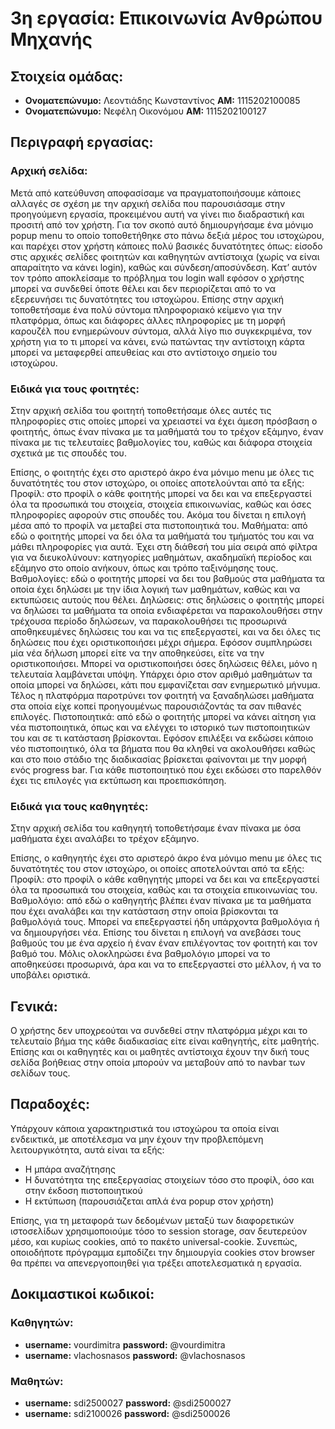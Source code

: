 # 3η εργασία: Επικοινωνία Ανθρώπου Μηχανής 

## Στοιχεία ομάδας:
* **Ονοματεπώνυμο:** Λεοντιάδης Κωνσταντίνος	 **ΑΜ:** 1115202100085
* **Ονοματεπώνυμο:** Νεφέλη Οικονόμου		       **ΑΜ:** 1115202100127


## Περιγραφή εργασίας:
### Αρχική σελίδα:
Μετά από κατεύθυνση αποφασίσαμε να πραγματοποιήσουμε κάποιες αλλαγές σε σχέση με την αρχική σελίδα που παρουσιάσαμε στην προηγούμενη εργασία, προκειμένου αυτή να γίνει πιο διαδραστική και προσιτή από τον χρήστη. Για τον σκοπό αυτό δημιουργήσαμε ένα μόνιμο popup menu το οποίο τοποθετήθηκε στο πάνω δεξιά μέρος του ιστοχώρου, και παρέχει στον χρήστη κάποιες πολύ βασικές δυνατότητες όπως: είσοδο στις αρχικές σελίδες φοιτητών και καθηγητών αντίστοιχα (χωρίς να είναι απαραίτητο να κάνει login), καθώς και σύνδεση/αποσύνδεση. Κατ’ αυτόν τον τρόπο αποκλείσαμε το πρόβλημα του login wall εφόσον ο χρήστης μπορεί να συνδεθεί όποτε θέλει και δεν περιορίζεται από το να εξερευνήσει τις δυνατότητες του ιστοχώρου. Επίσης στην αρχική τοποθετήσαμε ένα πολύ σύντομα πληροφοριακό κείμενο για την πλατφόρμα, όπως και διάφορες άλλες πληροφορίες με τη μορφή καρουζέλ που ενημερώνουν σύντομα, αλλά λίγο πιο συγκεκριμένα, τον χρήστη για το τι μπορεί να κάνει, ενώ πατώντας την αντίστοιχη κάρτα μπορεί να μεταφερθεί απευθείας και στο αντίστοιχο σημείο του ιστοχώρου.

### Ειδικά για τους φοιτητές:
Στην αρχική σελίδα του φοιτητή τοποθετήσαμε όλες αυτές τις πληροφορίες στις οποίες μπορεί να χρειαστεί να έχει άμεση πρόσβαση ο φοιτητής, όπως έναν πίνακα με τα μαθήματά του το τρέχον εξάμηνο, έναν πίνακα με τις τελευταίες βαθμολογίες του, καθώς και διάφορα στοιχεία σχετικά με τις σπουδές του.

Επίσης, ο φοιτητής έχει στο αριστερό άκρο ένα μόνιμο menu με όλες τις δυνατότητές του στον ιστοχώρο, οι οποίες αποτελούνται από τα εξής: 
Προφίλ: στο προφίλ ο κάθε φοιτητής μπορεί να δει και να επεξεργαστεί όλα τα προσωπικά του στοιχεία, στοιχεία επικοινωνίας, καθώς και όσες πληροφορίες αφορούν στις σπουδές του. Ακόμα του δίνεται η επιλογή μέσα από το προφίλ να μεταβεί στα πιστοποιητικά του.
Μαθήματα: από εδώ ο φοιτητής μπορεί να δει όλα τα μαθήματά του τμήματός του και να μάθει πληροφορίες για αυτά. Έχει στη διάθεσή του μία σειρά από φίλτρα για να διευκολύνουν: κατηγορίες μαθημάτων, ακαδημαϊκή περίοδος και εξάμηνο στο οποίο ανήκουν, όπως και τρόπο ταξινόμησης τους.
Βαθμολογίες: εδώ ο φοιτητής μπορεί να δει του βαθμούς στα μαθήματα τα οποία έχει δηλώσει με την ίδια λογική των μαθημάτων, καθώς και να εκτυπώσεις αυτούς που θέλει.
Δηλώσεις: στις δηλώσεις ο φοιτητής μπορεί να δηλώσει τα μαθήματα τα οποία ενδιαφέρεται να παρακολουθήσει στην τρέχουσα περίοδο δηλώσεων, να παρακολουθήσει τις προσωρινά αποθηκευμένες δηλώσεις του και να τις επεξεργαστεί, και να δει όλες τις δηλώσεις που έχει οριστικοποιήσει μέχρι σήμερα. Εφόσον συμπληρώσει μία νέα δήλωση μπορεί είτε να την αποθηκεύσει, είτε να την οριστικοποιήσει. Μπορεί να οριστικοποιήσει όσες δηλώσεις θέλει, μόνο η τελευταία λαμβάνεται υπόψη. Υπάρχει όριο στον αριθμό μαθημάτων τα οποία μπορεί να δηλώσει, κάτι που εμφανίζεται σαν ενημερωτικό μήνυμα. Τέλος η πλατφόρμα παροτρύνει τον φοιτητή να ξαναδηλώσει μαθήματα στα οποία είχε κοπεί προηγουμένως παρουσιάζοντάς τα σαν πιθανές επιλογές. 
Πιστοποιητικά: από εδώ ο φοιτητής μπορεί να κάνει αίτηση για νέα πιστοποιητικά, όπως και να ελέγχει το ιστορικό των πιστοποιητικών του και σε τι κατάσταση βρίσκονται. Εφόσον επιλέξει να εκδώσει κάποιο νέο πιστοποιητικό, όλα τα βήματα που θα κληθεί να ακολουθήσει καθώς και στο ποιο στάδιο της διαδικασίας βρίσκεται φαίνονται με την μορφή ενός progress bar. Για κάθε πιστοποιητικό που έχει εκδώσει στο παρελθόν έχει τις επιλογές για εκτύπωση και προεπισκόπηση. 

### Ειδικά για τους καθηγητές:
Στην αρχική σελίδα του καθηγητή τοποθετήσαμε έναν πίνακα με όσα μαθήματα έχει αναλάβει το τρέχον εξάμηνο.

Επίσης, ο καθηγητής έχει στο αριστερό άκρο ένα μόνιμο menu με όλες τις δυνατότητές του στον ιστοχώρο, οι οποίες αποτελούνται από τα εξής: 
Προφίλ: στο προφίλ ο κάθε καθηγητής μπορεί να δει και να επεξεργαστεί όλα τα προσωπικά του στοιχεία, καθώς και τα  στοιχεία επικοινωνίας του.
Βαθμολόγιο: από εδώ ο καθηγητής βλέπει έναν πίνακα με τα μαθήματα που έχει αναλάβει και την κατάσταση στην οποία βρίσκονται τα βαθμολόγιά τους. Μπορεί να επεξεργαστεί ήδη υπάρχοντα βαθμολόγια ή να δημιουργήσει νέα. Επίσης του δίνεται η επιλογή να ανεβάσει τους βαθμούς του με ένα αρχείο ή έναν έναν επιλέγοντας τον φοιτητή και τον βαθμό του. Μόλις ολοκληρώσει ένα βαθμολόγιο μπορεί να το  αποθηκεύσει προσωρινά, άρα και να το επεξεργαστεί στο μέλλον, ή να το υποβάλει οριστικά.

## Γενικά:
Ο χρήστης δεν υποχρεούται να συνδεθεί στην πλατφόρμα μέχρι και το τελευταίο βήμα της κάθε διαδικασίας είτε είναι καθηγητής, είτε μαθητής. Επίσης και οι καθηγητές και οι μαθητές αντίστοιχα έχουν την δική τους σελίδα βοήθειας στην οποία μπορούν να μεταβούν από το navbar των σελίδων τους.

## Παραδοχές:
Υπάρχουν κάποια χαρακτηριστικά του ιστοχώρου τα οποία είναι ενδεικτικά, με αποτέλεσμα να μην έχουν την προβλεπόμενη λειτουργικότητα, αυτά είναι τα εξής:
* Η μπάρα αναζήτησης
* Η δυνατότητα της επεξεργασίας στοιχείων τόσο στο προφίλ, όσο και στην έκδοση πιστοποιητικού
* Η εκτύπωση (παρουσιάζεται απλά ένα popup στον χρήστη)


Επίσης, για τη μεταφορά των δεδομένων μεταξύ των διαφορετικών ιστοσελίδων χρησιμοποιούμε τόσο το session storage, σαν δευτερεύον μέσο, και κυρίως cookies, από το πακέτο universal-cookie. Συνεπώς, οποιοδήποτε πρόγραμμα εμποδίζει την δημιουργία cookies στον browser θα πρέπει να απενεργοποιηθεί για τρέξει αποτελεσματικά η εργασία.

## Δοκιμαστικοί κωδικοί:
### Καθηγητών:
* **username:** vourdimitra	**password:** @vourdimitra
* **username:** vlachosnasos	**password:** @vlachosnasos
### Μαθητών:
* **username:** sdi2500027	**password:** @sdi2500027
* **username:** sdi2100026	**password:** @sdi2500026
